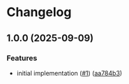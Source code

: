 # Changelog

## 1.0.0 (2025-09-09)


### Features

* initial implementation ([#1](https://github.com/matter-labs/zksync-os-interface/issues/1)) ([aa784b3](https://github.com/matter-labs/zksync-os-interface/commit/aa784b3e7d99b1f1df36c211eda4dfccd81fe671))
